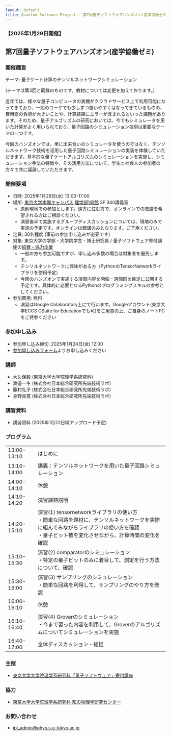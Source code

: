```yaml
---
layout: default
title: Quantum Software Project - 第7回量子ソフトウェアハンズオン(産学協働ゼミ)
---
```


### 【2025年1月29日開催】
## 第7回量子ソフトウェアハンズオン(産学協働ゼミ)

### 開催趣旨

テーマ: 量子ゲート計算のテンソルネットワークシミュレーション

(テーマは第3回と同様のものです。教材については変更を加えております。)

近年では、様々な量子コンピュータの実機がクラウドサービス上で利用可能になってきており、一般のユーザでも少しずつ扱いやすくはなってきているものの、費用面の負担が大きいことや、計算結果にエラーが含まれるといった課題があります。そのため、量子アルゴリズムの研究においては、今でもシミュレータを用いた計算がよく用いられており、量子回路のシミュレーション技術は重要なテーマの一つです。

今回のハンズオンでは、単に出来合いのシミュレータを使うのではなく、テンソルネットワーク技術を活用した量子回路シミュレーションの実装を体験していただきます。基本的な量子ゲートアルゴリズムのシミュレーションを実施し、シミュレーション手法の特徴や、その活用方法について、学生と社会人の参加者の方々で共に議論していただきます。

### 開催要項

* 日時: 2025年1月29日(水) 13:00-17:00
* 場所: [東京大学本郷キャンパス](https://www.u-tokyo.ac.jp/ja/about/campus-guide/map01_02.html) [理学部1号館](https://www.s.u-tokyo.ac.jp/ja/map/map02.html) 3F 340講義室
	* 原則現地での参加とします。遠方に住む方で、オンラインでの聴講を希望される方はご相談ください。
	* 演習後半で実施するグループディスカッションについては、現地のみで実施の予定です。オンラインは聴講のみとなります。ご了承ください。
* 定員: 30名程度 (事前の参加申し込みが必要です)
* 対象: 東京大学の学部・大学院学生・博士研究員 / 量子ソフトウェア寄付講座の[協賛・協力企業](sponsor)
	* 一般の方も参加可能ですが、申し込み多数の場合は対象者を優先します。
	* テンソルネットワークに興味がある方（PythonのTensorNetworkライブラリを使用予定）
	* 今回のハンズオンで実施する演習内容を開催一週間前を目途に公開する予定です。具体的に必要となるPythonのプログラミングスキルの参考としてください。
* 参加費用: 無料
    * 演習はGoogle Colaboratory上にて行います。Googleアカウント(東京大学ECCS GSuite for Educationでも可)をご用意の上、ご自身のノートPCをご持参ください

### 参加申し込み

* 参加申し込み締切: 2025年1月24日(金) 12:00
* [参加申し込みフォーム](https://forms.gle/beaDNwcG5AXGNw3v6)よりお申し込みください

### 講師

* 大久保毅 (東京大学大学院理学系研究科)
* 渡邉一生 (株式会社日本総合研究所先端技術ラボ)
* 藤村礼子 (株式会社日本総合研究所先端技術ラボ)
* 身野良寛 (株式会社日本総合研究所先端技術ラボ)

### 講習資料

* 講習資料 (2025年1月22日頃アップロード予定) 

### プログラム

<table>
<tr><td>13:00-13:10</td><td>はじめに</td></tr>
<tr><td>13:10-14:00</td><td>講義：テンソルネットワークを用いた量子回路シミュレーション</td></tr>
<tr><td>14:00-14:10</td><td>休憩</td></tr>
<tr><td>14:10-14:20</td><td>演習課題説明</td></tr>
<tr><td>14:20-15:10</td><td>演習(1) tensornetworkライブラリの使い方<br/>・簡単な回路を題材に、テンソルネットワークを実際に組んでみながらライブラリの使い方を確認<br/>・量子ビット数を変化させながら、計算時間の変化を確認</td></tr>
<tr><td>15:10-15:30</td><td>演習(2) comparatorのシミュレーション<br/>・特定の量子ビットのみに着目して、測定を行う方法について、確認</td></tr>
<tr><td>15:30-16:00</td><td>演習(3) サンプリングのシミュレーション<br/>・簡単な回路を利用して、サンプリングのやり方を確認</td></tr>
<tr><td>16:00-16:10</td><td>休憩</td></tr>
<tr><td>16:10-16:40</td><td>演習(4) Groverのシミュレーション<br/>・今まで習った内容を利用して、Groverのアルゴリズムについてシミュレーションを実施</td></tr>
<tr><td>16:40-17:00</td><td>全体ディスカッション・総括</td></tr>
</table>

### 主催

* [東京大学大学院理学系研究科「量子ソフトウェア」寄付講座](https://qsw.phys.s.u-tokyo.ac.jp)

### 協力

* [東京大学大学院理学系研究科 知の物理学研究センター](https://www.phys.s.u-tokyo.ac.jp/lp/ipi/)

### お問い合わせ

* [ipi_admin@phys.s.u-tokyo.ac.jp](mailto:ipi_admin@phys.s.u-tokyo.ac.jp)
